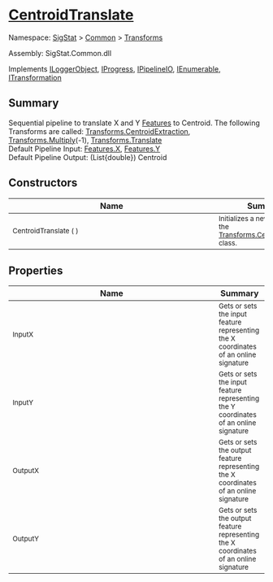 # [CentroidTranslate](./CentroidTranslate.md)

Namespace: [SigStat]() > [Common](./../README.md) > [Transforms](./README.md)

Assembly: SigStat.Common.dll

Implements [ILoggerObject](./../ILoggerObject.md), [IProgress](./../Helpers/IProgress.md), [IPipelineIO](./../Pipeline/IPipelineIO.md), [IEnumerable](https://docs.microsoft.com/en-us/dotnet/api/System.Collections.IEnumerable), [ITransformation](./../ITransformation.md)

## Summary
Sequential pipeline to translate X and Y [Features](https://github.com/hargitomi97/sigstat/blob/master/docs/md/SigStat/Common/Features.md) to Centroid.  The following Transforms are called: [Transforms.CentroidExtraction](https://github.com/hargitomi97/sigstat/blob/master/docs/md/SigStat/Common/Transforms/CentroidExtraction.md), [Transforms.Multiply](https://github.com/hargitomi97/sigstat/blob/master/docs/md/SigStat/Common/Transforms/Multiply.md)(-1), [Transforms.Translate](https://github.com/hargitomi97/sigstat/blob/master/docs/md/SigStat/Common/Transforms/Translate.md)<br>Default Pipeline Input: [Features.X](https://github.com/hargitomi97/sigstat/blob/master/docs/md/SigStat/Common/Features.md), [Features.Y](https://github.com/hargitomi97/sigstat/blob/master/docs/md/SigStat/Common/Features.md)<br>Default Pipeline Output: (List{double}) Centroid

## Constructors

| Name | Summary | 
| --- | --- | 
| <div style ="width:390px"><sub>CentroidTranslate (  )</sub></div>| <sub>Initializes a new instance of the [Transforms.CentroidTranslate](https://github.com/hargitomi97/sigstat/blob/master/docs/md/SigStat/Common/Transforms/CentroidTranslate.md) class.</sub></div>| <br>


## Properties

| Name | Summary | 
| --- | --- | 
| <div style ="width:390px"><sub>InputX</sub></div>| <sub>Gets or sets the input feature representing the X coordinates of an online signature</sub></div>| <br>
| <div style ="width:390px"><sub>InputY</sub></div>| <sub>Gets or sets the input feature representing the Y coordinates of an online signature</sub></div>| <br>
| <div style ="width:390px"><sub>OutputX</sub></div>| <sub>Gets or sets the output feature representing the X coordinates of an online signature</sub></div>| <br>
| <div style ="width:390px"><sub>OutputY</sub></div>| <sub>Gets or sets the output feature representing the X coordinates of an online signature</sub></div>| <br>


